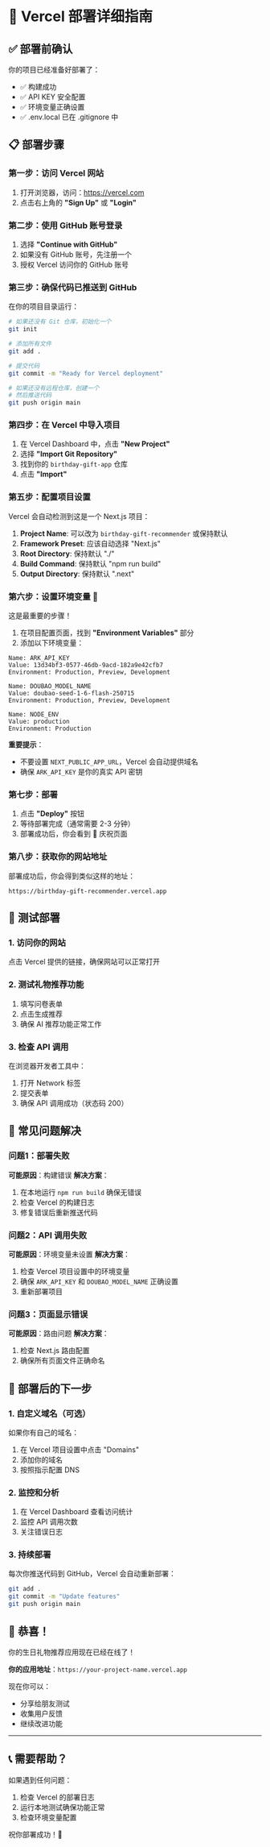 # 🚀 Vercel 部署详细指南

## ✅ 部署前确认

你的项目已经准备好部署了：
- ✅ 构建成功
- ✅ API KEY 安全配置
- ✅ 环境变量正确设置
- ✅ .env.local 已在 .gitignore 中

## 📋 部署步骤

### 第一步：访问 Vercel 网站

1. 打开浏览器，访问：https://vercel.com
2. 点击右上角的 **"Sign Up"** 或 **"Login"**

### 第二步：使用 GitHub 账号登录

1. 选择 **"Continue with GitHub"**
2. 如果没有 GitHub 账号，先注册一个
3. 授权 Vercel 访问你的 GitHub 账号

### 第三步：确保代码已推送到 GitHub

在你的项目目录运行：
```bash
# 如果还没有 Git 仓库，初始化一个
git init

# 添加所有文件
git add .

# 提交代码
git commit -m "Ready for Vercel deployment"

# 如果还没有远程仓库，创建一个
# 然后推送代码
git push origin main
```

### 第四步：在 Vercel 中导入项目

1. 在 Vercel Dashboard 中，点击 **"New Project"**
2. 选择 **"Import Git Repository"**
3. 找到你的 `birthday-gift-app` 仓库
4. 点击 **"Import"**

### 第五步：配置项目设置

Vercel 会自动检测到这是一个 Next.js 项目：

1. **Project Name**: 可以改为 `birthday-gift-recommender` 或保持默认
2. **Framework Preset**: 应该自动选择 "Next.js"
3. **Root Directory**: 保持默认 "./"
4. **Build Command**: 保持默认 "npm run build"
5. **Output Directory**: 保持默认 ".next"

### 第六步：设置环境变量 🔑

这是最重要的步骤！

1. 在项目配置页面，找到 **"Environment Variables"** 部分
2. 添加以下环境变量：

```
Name: ARK_API_KEY
Value: 13d34bf3-0577-46db-9acd-182a9e42cfb7
Environment: Production, Preview, Development
```

```
Name: DOUBAO_MODEL_NAME
Value: doubao-seed-1-6-flash-250715
Environment: Production, Preview, Development
```

```
Name: NODE_ENV
Value: production
Environment: Production
```

**重要提示**：
- 不要设置 `NEXT_PUBLIC_APP_URL`，Vercel 会自动提供域名
- 确保 `ARK_API_KEY` 是你的真实 API 密钥

### 第七步：部署

1. 点击 **"Deploy"** 按钮
2. 等待部署完成（通常需要 2-3 分钟）
3. 部署成功后，你会看到 🎉 庆祝页面

### 第八步：获取你的网站地址

部署成功后，你会得到类似这样的地址：
```
https://birthday-gift-recommender.vercel.app
```

## 🧪 测试部署

### 1. 访问你的网站
点击 Vercel 提供的链接，确保网站可以正常打开

### 2. 测试礼物推荐功能
1. 填写问卷表单
2. 点击生成推荐
3. 确保 AI 推荐功能正常工作

### 3. 检查 API 调用
在浏览器开发者工具中：
1. 打开 Network 标签
2. 提交表单
3. 确保 API 调用成功（状态码 200）

## 🔧 常见问题解决

### 问题1：部署失败
**可能原因**：构建错误
**解决方案**：
1. 在本地运行 `npm run build` 确保无错误
2. 检查 Vercel 的构建日志
3. 修复错误后重新推送代码

### 问题2：API 调用失败
**可能原因**：环境变量未设置
**解决方案**：
1. 检查 Vercel 项目设置中的环境变量
2. 确保 `ARK_API_KEY` 和 `DOUBAO_MODEL_NAME` 正确设置
3. 重新部署项目

### 问题3：页面显示错误
**可能原因**：路由问题
**解决方案**：
1. 检查 Next.js 路由配置
2. 确保所有页面文件正确命名

## 🎯 部署后的下一步

### 1. 自定义域名（可选）
如果你有自己的域名：
1. 在 Vercel 项目设置中点击 "Domains"
2. 添加你的域名
3. 按照指示配置 DNS

### 2. 监控和分析
1. 在 Vercel Dashboard 查看访问统计
2. 监控 API 调用次数
3. 关注错误日志

### 3. 持续部署
每次你推送代码到 GitHub，Vercel 会自动重新部署：
```bash
git add .
git commit -m "Update features"
git push origin main
```

## 🎉 恭喜！

你的生日礼物推荐应用现在已经在线了！

**你的应用地址**：`https://your-project-name.vercel.app`

现在你可以：
- 分享给朋友测试
- 收集用户反馈
- 继续改进功能

---

## 📞 需要帮助？

如果遇到任何问题：
1. 检查 Vercel 的部署日志
2. 运行本地测试确保功能正常
3. 检查环境变量配置

祝你部署成功！🚀